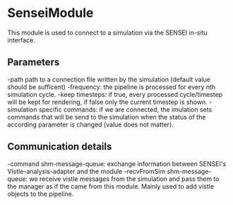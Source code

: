 SenseiModule
=====================================================
This module is used to connect to a simulation via the SENSEI in-situ interface.

Parameters
----------
-path
	path to a connection file written by the simulation (default value should be sufficent)
-frequency:
	the pipeline is processed for every nth simulation cycle.
-keep timesteps:
	if true, every processed cycle/timestep will be kept for rendering, if false only the current timestep is shown.
-simulation specific commands:
	if we are connected, the imulation sets commands that will be send to the simulation when the status of the according parameter is changed (value does not matter).
	
Communication details
---------------------
-command shm-message-queue:
	exchange information between SENSEI's Vistle-analysis-adapter and the module
-recvFromSim shm-message-queue:
	we receive vistle messages from the simulation and pass them to the manager as if the came from this module. Mainly used to add vistle objects to the pipeline.
